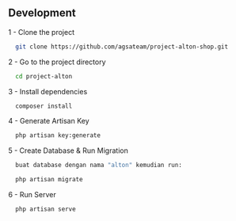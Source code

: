 ## Development

1 - Clone the project

```bash
  git clone https://github.com/agsateam/project-alton-shop.git
```

2 - Go to the project directory

```bash
  cd project-alton
```

3 - Install dependencies

```bash
  composer install
```

4 - Generate Artisan Key

```bash
  php artisan key:generate
```

5 - Create Database & Run Migration

```bash
  buat database dengan nama "alton" kemudian run:

  php artisan migrate
```

6 - Run Server

```bash
  php artisan serve
```
